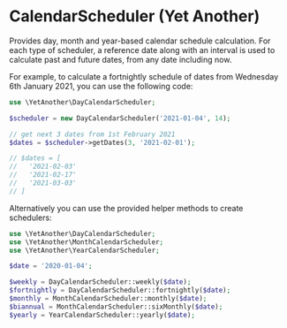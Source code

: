 # CalendarScheduler (Yet Another)

Provides day, month and year-based calendar schedule
calculation. For each type of scheduler, a reference
date along with an interval is used to calculate past
and future dates, from any date including now.

For example, to calculate a fortnightly schedule of dates
from Wednesday 6th January 2021, you can use the following
code:

```php
use \YetAnother\DayCalendarScheduler;

$scheduler = new DayCalendarScheduler('2021-01-04', 14);

// get next 3 dates from 1st February 2021
$dates = $scheduler->getDates(3, '2021-02-01'); 

// $dates = [
//   '2021-02-03'
//   '2021-02-17'
//   '2021-03-03'
// ]
```

Alternatively you can use the provided helper methods to create 
schedulers:

```php
use \YetAnother\DayCalendarScheduler;
use \YetAnother\MonthCalendarScheduler;
use \YetAnother\YearCalendarScheduler;

$date = '2020-01-04';

$weekly = DayCalendarScheduler::weekly($date);
$fortnightly = DayCalendarScheduler::fortnightly($date);
$monthly = MonthCalendarScheduler::monthly($date);
$biannual = MonthCalendarScheduler::sixMonthly($date);
$yearly = YearCalendarScheduler::yearly($date);
```
